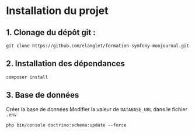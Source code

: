 # Installation du projet

## 1. Clonage du dépôt git :

```
git clone https://github.com/elanglet/formation-symfony-monjournal.git
```

## 2. Installation des dépendances 

```
composer install
```

## 3. Base de données

Créer la base de données
Modifier la valeur de `DATABASE_URL` dans le fichier `.env`

```
php bin/console doctrine:schema:update --force
```
